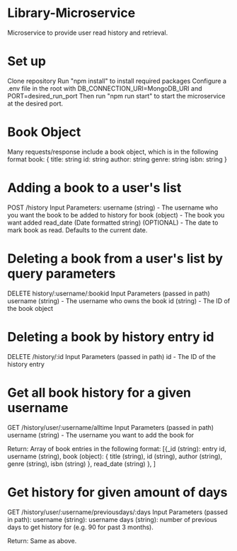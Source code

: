 # Library-Microservice

Microservice to provide user read history and retrieval.

# Set up
Clone repository
Run "npm install" to install required packages
Configure a .env file in the root with DB_CONNECTION_URI=MongoDB_URI and PORT=desired_run_port
Then run "npm run start" to start the microservice at the desired port.

# Book Object
Many requests/response include a book object, which is in the following format
book: {
title: string
id: string
author: string
genre: string
isbn: string
}

# Adding a book to a user's list

POST /history
Input Parameters: 
username (string) - The username who you want the book to be added to history for
book (object) - The book you want added
read_date (Date formatted string) (OPTIONAL) - The date to mark book as read. Defaults to the current date.

# Deleting a book from a user's list by query parameters

DELETE history/:username/:bookid
Input Parameters (passed in path)
username (string) - The username who owns the book
id (string) - The ID of the book object

# Deleting a book by history entry id

DELETE /history/:id
Input Parameters (passed in path)
id - The ID of the history entry

# Get all book history for a given username

GET /history/user/:username/alltime
Input Parameters (passed in path)
username (string) - The username you want to add the book for

Return:
Array of book entries in the following format:
\[{_id (string): entry id,
username (string),
book (object): {
  title (string),
  id (string),
  author (string),
  genre (string),
  isbn (string)
  },
read_date (string)
}, ]

# Get history for given amount of days

GET /history/user/:username/previousdays/:days
Input Parameters (passed in path):
username (string): username
days (string): number of previous days to get history for (e.g. 90 for past 3 months).

Return:
Same as above.
